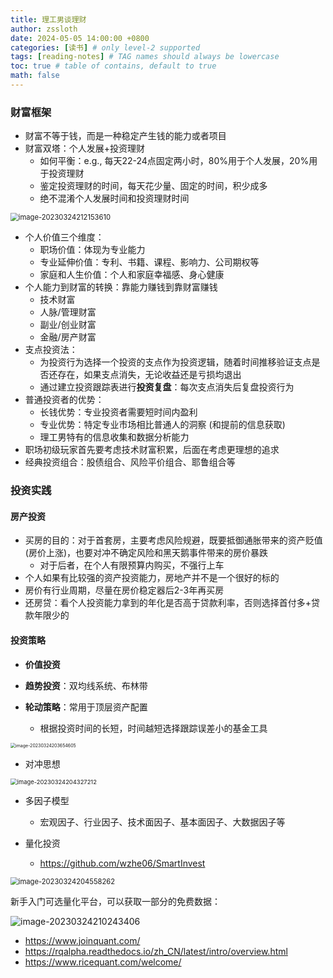 ```yaml
---
title: 理工男谈理财
author: zssloth
date: 2024-05-05 14:00:00 +0800
categories: [读书] # only level-2 supported
tags: [reading-notes] # TAG names should always be lowercase
toc: true # table of contains, default to true
math: false
---
```


### 财富框架

- 财富不等于钱，而是一种稳定产生钱的能力或者项目
- 财富双塔：个人发展+投资理财
  - 如何平衡：e.g., 每天22-24点固定两小时，80%用于个人发展，20%用于投资理财
  - 鉴定投资理财的时间，每天花少量、固定的时间，积少成多
  - 绝不混淆个人发展时间和投资理财时间

<img src="https://cdn.jsdelivr.net/gh/zssloth/image-resource@main/githubBlog/image-20230324212153610.png" alt="image-20230324212153610" style="zoom:80%;" />

- 个人价值三个维度：
  - 职场价值：体现为专业能力
  - 专业延伸价值：专利、书籍、课程、影响力、公司期权等
  - 家庭和人生价值：个人和家庭幸福感、身心健康
- 个人能力到财富的转换：靠能力赚钱到靠财富赚钱
  - 技术财富
  - 人脉/管理财富
  - 副业/创业财富
  - 金融/房产财富
- 支点投资法：
  - 为投资行为选择一个投资的支点作为投资逻辑，随着时间推移验证支点是否还存在，如果支点消失，无论收益还是亏损均退出
  - 通过建立投资跟踪表进行**投资复盘**：每次支点消失后复盘投资行为
- 普通投资者的优势：
  - 长钱优势：专业投资者需要短时间内盈利
  - 专业优势：特定专业市场相比普通人的洞察 (和提前的信息获取)
  - 理工男特有的信息收集和数据分析能力
- 职场初级玩家首先要考虑技术财富积累，后面在考虑更理想的追求
- 经典投资组合：股债组合、风险平价组合、耶鲁组合等

### 投资实践

#### 房产投资

- 买房的目的：对于首套房，主要考虑风险规避，既要抵御通胀带来的资产贬值(房价上涨)，也要对冲不确定风险和黑天鹅事件带来的房价暴跌
  - 对于后者，在个人有限预算内购买，不强行上车
- 个人如果有比较强的资产投资能力，房地产并不是一个很好的标的
- 房价有行业周期，尽量在房价稳定器后2-3年再买房
- 还房贷：看个人投资能力拿到的年化是否高于贷款利率，否则选择首付多+贷款年限少的

#### 投资策略

- **价值投资**

- **趋势投资**：双均线系统、布林带

- **轮动策略**：常用于顶层资产配置
  - 根据投资时间的长短，时间越短选择跟踪误差小的基金工具

<img src="https://cdn.jsdelivr.net/gh/zssloth/image-resource@main/githubBlog/image-20230324203654605-16796614212171.png" alt="image-20230324203654605" style="zoom:50%;" />

- 对冲思想

<img src="https://cdn.jsdelivr.net/gh/zssloth/image-resource@main/githubBlog/image-20230324204327212-16796618095473.png" alt="image-20230324204327212" style="zoom:67%;" />

- 多因子模型
  - 宏观因子、行业因子、技术面因子、基本面因子、大数据因子等

- 量化投资
  - https://github.com/wzhe06/SmartInvest

<img src="https://cdn.jsdelivr.net/gh/zssloth/image-resource@main/githubBlog/image-20230324204558262.png" alt="image-20230324204558262" style="zoom: 80%;" />

新手入门可选量化平台，可以获取一部分的免费数据：

![image-20230324210243406](https://cdn.jsdelivr.net/gh/zssloth/image-resource@main/githubBlog/image-20230324210243406.png)

- https://www.joinquant.com/
- https://rqalpha.readthedocs.io/zh_CN/latest/intro/overview.html
- https://www.ricequant.com/welcome/